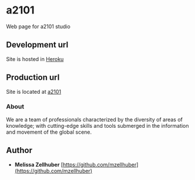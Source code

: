 # a2101

Web page for a2101 studio

## Development url

Site is hosted in [Heroku](https://a2101.herokuapp.com/)

## Production url

Site is located at [a2101](http://a2101studio.com/)

### About

We are a team of professionals characterized by the diversity of areas of knowledge; with cutting-edge skills and tools submerged in the information and movement of the global scene.

## Author

* **Melissa Zellhuber** [https://github.com/mzellhuber](https://github.com/mzellhuber)